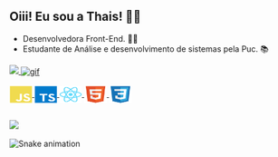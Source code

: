 



## Oiii! Eu sou a Thais! 👋🏻
- Desenvolvedora Front-End. 👩‍💻
- Estudante de Análise e desenvolvimento de sistemas pela Puc. 📚
 <div>
  <a href="https://github.com/ThaisDeveloper">
  <img height="180em" src="https://github-readme-stats.vercel.app/api?username=ThaisDeveloper&show_icons=true&theme=dracula&include_all_commits=truecount_private=true"/>
  <img align="center"  height="180em" alt="gif" src="https://64.media.tumblr.com/3d2ceb6d15a36c8bb1a02ffc923279c2/tumblr_p3sj7feavw1weyvovo3_500.gifv">
</div>
   <div style="display: inline_block"><br>
  <img align="center" alt="thais-Js" height="30" width="40" src="https://raw.githubusercontent.com/devicons/devicon/master/icons/javascript/javascript-plain.svg">
  <img align="center" alt="thais-Ts" height="30" width="40" src="https://raw.githubusercontent.com/devicons/devicon/master/icons/typescript/typescript-plain.svg">
  <img align="center" alt="thais-React" height="30" width="40" src="https://raw.githubusercontent.com/devicons/devicon/master/icons/react/react-original.svg">
  <img align="center" alt="thais-HTML" height="30" width="40" src="https://raw.githubusercontent.com/devicons/devicon/master/icons/html5/html5-original.svg">
  <img align="center" alt="thais-CSS" height="30" width="40" src="https://raw.githubusercontent.com/devicons/devicon/master/icons/css3/css3-original.svg">
</div>
 
  ##

<div> 
  <a href="https://instagram.com/thais.dev" target="_blank"><img src="https://img.shields.io/badge/-Instagram-%23E4405F?style=for-the-badge&logo=instagram&logoColor=white" target="_blank"></a>

</div>
 
  ![Snake animation](https://github.com/ThaisDeveloper/ThaisDeveloper/blob/output/github-contribution-grid-snake.svg)
